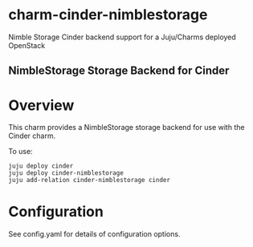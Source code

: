 # charm-cinder-nimblestorage
Nimble Storage Cinder backend support for a Juju/Charms deployed OpenStack

NimbleStorage Storage Backend for Cinder
-------------------------------

Overview
========

This charm provides a NimbleStorage storage backend for use with the Cinder
charm.

To use:

    juju deploy cinder
    juju deploy cinder-nimblestorage
    juju add-relation cinder-nimblestorage cinder

Configuration
=============

See config.yaml for details of configuration options.
